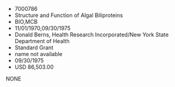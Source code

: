 * 7000786
* Structure and Function of Algal Biliproteins
* BIO,MCB
* 11/01/1970,09/30/1975
* Donald Berns, Health Research Incorporated/New York State Department of Health
* Standard Grant
*   name not available
* 09/30/1975
* USD 86,503.00

NONE